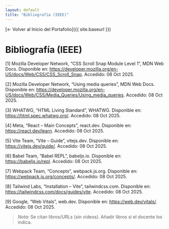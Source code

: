 ```yaml
---
layout: default
title: "Bibliografía (IEEE)"
---
```

[← Volver al Inicio del Portafolio]({{ site.baseurl }})
# Bibliografía (IEEE)

[1] Mozilla Developer Network, “CSS Scroll Snap Module Level 1”, MDN Web Docs. Disponible en: https://developer.mozilla.org/en-US/docs/Web/CSS/CSS_Scroll_Snap. Accedido: 08 Oct 2025.

[2] Mozilla Developer Network, “Using media queries”, MDN Web Docs. Disponible en: https://developer.mozilla.org/en-US/docs/Web/CSS/Media_Queries/Using_media_queries. Accedido: 08 Oct 2025.

[3] WHATWG, “HTML Living Standard”, WHATWG. Disponible en: https://html.spec.whatwg.org/. Accedido: 08 Oct 2025.

[4] Meta, “React – Main Concepts”, react.dev. Disponible en: https://react.dev/learn. Accedido: 08 Oct 2025.

[5] Vite Team, “Vite – Guide”, vitejs.dev. Disponible en: https://vitejs.dev/guide/. Accedido: 08 Oct 2025.

[6] Babel Team, “Babel REPL”, babeljs.io. Disponible en: https://babeljs.io/repl. Accedido: 08 Oct 2025.

[7] Webpack Team, “Concepts”, webpack.js.org. Disponible en: https://webpack.js.org/concepts/. Accedido: 08 Oct 2025.

[8] Tailwind Labs, “Installation – Vite”, tailwindcss.com. Disponible en: https://tailwindcss.com/docs/guides/vite. Accedido: 08 Oct 2025.

[9] Google, “Web Vitals”, web.dev. Disponible en: https://web.dev/vitals/. Accedido: 08 Oct 2025.


> *Nota:* Se citan libros/URLs (sin videos). Añadir libros si el docente los indica.
